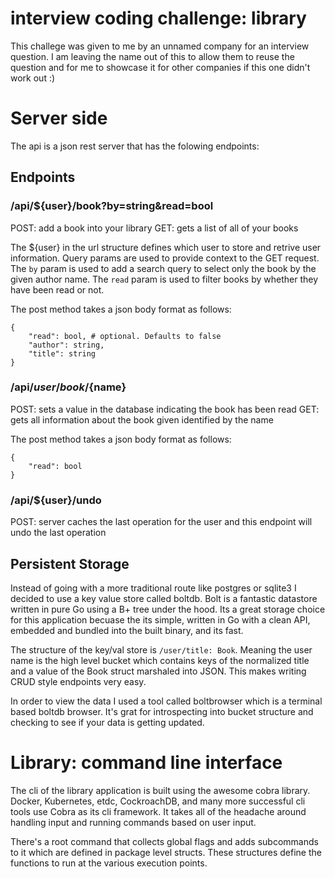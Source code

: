 # interview coding challenge: library
This challege was given to me by an unnamed company for an interview question.
I am leaving the name out of this to allow them to reuse the question and for me
to showcase it for other companies if this one didn't work out :)

# Server side
The api is a json rest server that has the folowing endpoints:

## Endpoints
###  /api/${user}/book?by=string&read=bool
POST: add a book into your library
GET: gets a list of all of your books

The ${user} in the url structure defines which user to store and retrive user information.
Query params are used to provide context to the GET request. The `by` param is used to add a
search query to select only the book by the given author name. The `read` param is used to filter
books by whether they have been read or not.

The post method takes a json body format as follows:
```
{
    "read": bool, # optional. Defaults to false
    "author": string,
    "title": string
}
```

### /api/${user}/book/${name}
POST: sets a value in the database indicating the book has been read
GET: gets all information about the book given identified by the name

The post method takes a json body format as follows:
```
{
    "read": bool
}
```

### /api/${user}/undo
POST: server caches the last operation for the user and this endpoint will undo the last operation


## Persistent Storage
Instead of going with a more traditional route like postgres or sqlite3 I decided to use
a key value store called boltdb. Bolt is a fantastic datastore written in pure Go using
a B+ tree under the hood. Its a great storage choice for this application becuase the
its simple, written in Go with a clean API, embedded and bundled into the built binary,
and its fast.

The structure of the key/val store is `/user/title: Book`. Meaning the user name is
the high level bucket which contains keys of the normalized title and a value of the
Book struct marshaled into JSON. This makes writing CRUD style endpoints very easy.

In order to view the data I used a tool called boltbrowser which is a terminal based
boltdb browser. It's grat for introspecting into bucket structure and checking to see
if your data is getting updated.

# Library: command line interface
The cli of the library application is built using the awesome cobra library. Docker,
Kubernetes, etdc, CockroachDB, and many more successful cli tools use Cobra as its cli
framework. It takes all of the headache around handling input and running commands
based on user input.

There's a root command that collects global flags and adds subcommands to it which are
defined in package level structs. These structures define the functions to run at the
various execution points.
